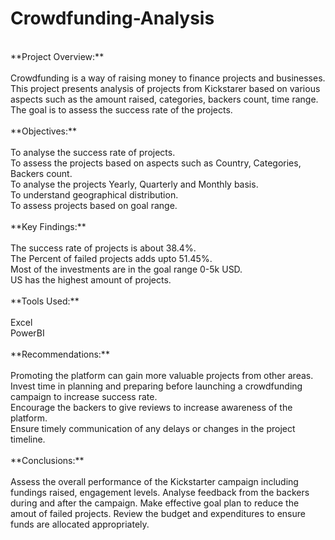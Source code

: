 # Crowdfunding-Analysis<br/>
<br/>
**Project Overview:**<br/>
<br/>
Crowdfunding is a way of raising money to finance projects and businesses. This project presents analysis of projects from Kickstarer based on various aspects such as the amount raised, categories, backers count, time range. The goal is to assess the success rate of the projects.<br/>
<br/>
**Objectives:**<br/>
<br/>
To analyse the success rate of projects.<br/>
To assess the projects based on aspects such as Country, Categories, Backers count.<br/>
To analyse the projects Yearly, Quarterly and Monthly basis.<br/>
To understand geographical distribution.<br/>
To assess projects based on goal range.<br/>
<br/>
**Key Findings:**<br/>
<br/>
The success rate of projects is about 38.4%.<br/>
The Percent of failed projects adds upto 51.45%.<br/>
Most of the investments are in the goal range 0-5k USD.<br/>
US has the highest amount of projects.<br/>
<br/>
**Tools Used:**<br/>
<br/>
Excel<br/>
PowerBI<br/>
<br/>
**Recommendations:**<br/>
<br/>
Promoting the platform can gain more valuable projects from other areas.<br/>
Invest time in planning and preparing before launching a crowdfunding campaign to increase success rate.<br/>
Encourage the backers to give reviews to increase awareness of the platform.<br/>
Ensure timely communication of any delays or changes in the project timeline.<br/>
<br/>
**Conclusions:**<br/>
<br/>
Assess the overall performance of the Kickstarter campaign including fundings raised, engagement levels. Analyse feedback from the backers during and after the campaign. Make effective goal plan to reduce the amout of failed projects. Review the budget and expenditures to ensure funds are allocated appropriately.<br/>

 

 
